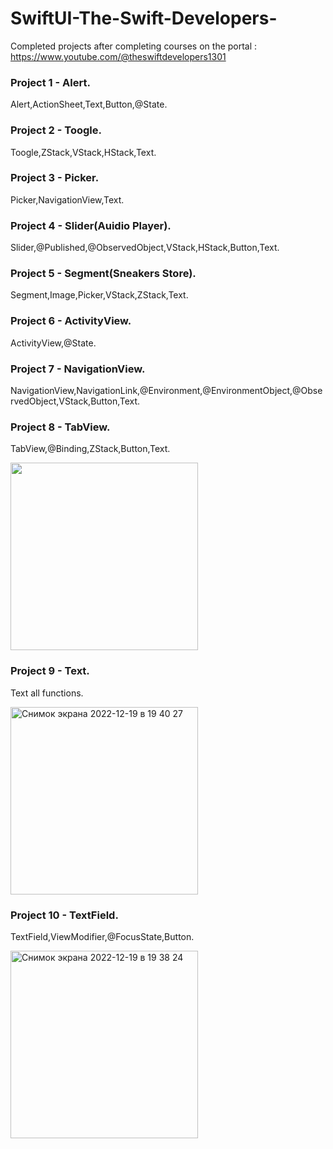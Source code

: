 # SwiftUI-The-Swift-Developers-
Completed projects after completing courses on the portal : https://www.youtube.com/@theswiftdevelopers1301

### Project 1 - Alert.

Alert,ActionSheet,Text,Button,@State.

### Project 2 - Toogle.

Toogle,ZStack,VStack,HStack,Text.

### Project 3 - Picker.

Picker,NavigationView,Text.

### Project 4 - Slider(Auidio Player).

Slider,@Published,@ObservedObject,VStack,HStack,Button,Text.


### Project 5 - Segment(Sneakers Store).

Segment,Image,Picker,VStack,ZStack,Text.

### Project 6 - ActivityView.

ActivityView,@State.

### Project 7 - NavigationView.

NavigationView,NavigationLink,@Environment,@EnvironmentObject,@ObservedObject,VStack,Button,Text.

### Project 8 - TabView.

TabView,@Binding,ZStack,Button,Text.

<img width="300" src="https://user-images.githubusercontent.com/110721351/208464112-19cc5a69-6dfc-441d-abc1-1805678682d7.gif">

### Project 9 - Text.

Text all functions.

<img width="300" alt="Снимок экрана 2022-12-19 в 19 40 27" src="https://user-images.githubusercontent.com/110721351/208463732-ec69157a-4186-4397-b400-0c2030973384.png">


### Project 10 - TextField.

TextField,ViewModifier,@FocusState,Button.

<img width="300" alt="Снимок экрана 2022-12-19 в 19 38 24" src="https://user-images.githubusercontent.com/110721351/208463234-d4aebbe1-6dfd-4209-8206-197faea37c10.png">






